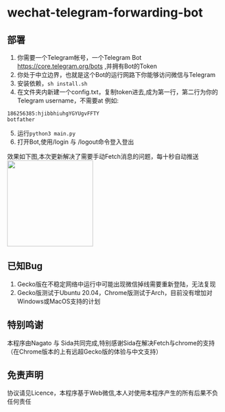 # wechat-telegram-forwarding-bot

## 部署
1. 你需要一个Telegram帐号，一个Telegram Bot https://core.telegram.org/bots ,并拥有Bot的Token
2. 你处于中立边界，也就是这个Bot的运行网路下你能够访问微信与Telegram
3. 安装依赖，`sh install.sh`
4. 在文件夹内新建一个config.txt，复制token进去,成为第一行，第二行为你的Telegram username，不需要at
例如:
```
186256385:hjibbhiuhgYGYUgvFFTY
botfather
```
5. 运行`python3 main.py`
6. 打开Bot,使用/login 与 /logout命令登入登出

效果如下图,本次更新解决了需要手动Fetch消息的问题，每十秒自动推送   
<img src="assets/demo.gif"  width="200"/>  

## 已知Bug
1. Gecko版在不稳定网络中运行中可能出现微信掉线需要重新登陆，无法复现
2. Gecko版测试于Ubuntu 20.04，Chrome版测试于Arch，目前没有增加对Windows或MacOS支持的计划

## 特别鸣谢
本程序由Nagato 与 Sida共同完成,特别感谢Sida在解决Fetch与chrome的支持（在Chrome版本的上有远超Gecko版的体验与中文支持）

## 免责声明
协议请见Licence，本程序基于Web微信,本人对使用本程序产生的所有后果不负任何责任
